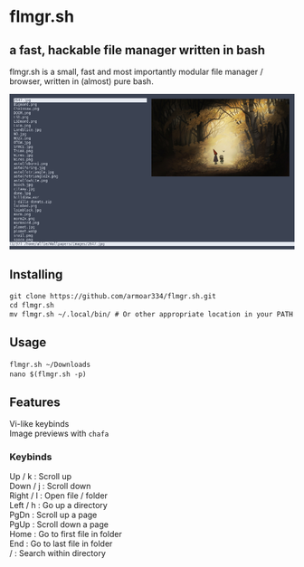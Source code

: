 # flmgr.sh
## a fast, hackable file manager written in bash
flmgr.sh is a small, fast and most importantly modular file manager / browser, written in (almost) pure bash.  

![alt text](https://raw.githubusercontent.com/armoar334/flmgr.sh/main/screenshot.png)

## Installing
```
git clone https://github.com/armoar334/flmgr.sh.git   
cd flmgr.sh  
mv flmgr.sh ~/.local/bin/ # Or other appropriate location in your PATH
```

## Usage
``flmgr.sh ~/Downloads``  
``nano $(flmgr.sh -p)``

## Features
Vi-like keybinds  
Image previews with ``chafa``  

### Keybinds
Up    / k : Scroll up  
Down  / j : Scroll down  
Right / l : Open file / folder  
Left  / h : Go up a directory  
PgDn : Scroll up a page  
PgUp : Scroll down a page  
Home : Go to first file in folder  
End : Go to last file in folder  
/ : Search within directory  
